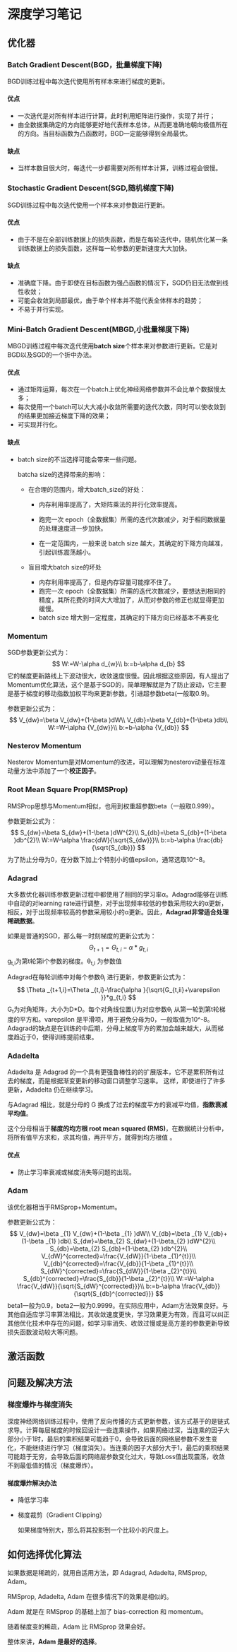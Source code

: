 # 深度学习笔记

## 优化器

### Batch Gradient Descent(BGD，批量梯度下降)

BGD训练过程中每次迭代使用所有样本来进行梯度的更新。

#### 优点

- 一次迭代是对所有样本进行计算，此时利用矩阵进行操作，实现了并行；
- 由全数据集确定的方向能够更好地代表样本总体，从而更准确地朝向极值所在的方向。当目标函数为凸函数时，BGD一定能够得到全局最优。

#### 缺点

- 当样本数目很大时，每迭代一步都需要对所有样本计算，训练过程会很慢。

### Stochastic Gradient Descent(SGD,随机梯度下降)

SGD训练过程中每次迭代使用一个样本来对参数进行更新。

#### 优点

- 由于不是在全部训练数据上的损失函数，而是在每轮迭代中，随机优化某一条训练数据上的损失函数，这样每一轮参数的更新速度大大加快。

#### 缺点

- 准确度下降。由于即使在目标函数为强凸函数的情况下，SGD仍旧无法做到线性收敛；
- 可能会收敛到局部最优，由于单个样本并不能代表全体样本的趋势；
- 不易于并行实现。

### Mini-Batch Gradient Descent(MBGD,小批量梯度下降)

MBGD训练过程中每次迭代使用**batch size**个样本来对参数进行更新。它是对BGD以及SGD的一个折中办法。

#### 优点

- 通过矩阵运算，每次在一个batch上优化神经网络参数并不会比单个数据慢太多；
- 每次使用一个batch可以大大减小收敛所需要的迭代次数，同时可以使收敛到的结果更加接近梯度下降的效果；
- 可实现并行化。

#### 缺点

- batch size的不当选择可能会带来一些问题。

  batcha size的选择带来的影响：

  - 在合理的范围内，增大batch_size的好处：

    - 内存利用率提高了，大矩阵乘法的并行化效率提高。

    - 跑完一次 epoch（全数据集）所需的迭代次数减少，对于相同数据量的处理速度进一步加快。

    - 在一定范围内，一般来说 batch size 越大，其确定的下降方向越准，引起训练震荡越小。

  - 盲目增大batch size的坏处

    - 内存利用率提高了，但是内存容量可能撑不住了。
    - 跑完一次 epoch（全数据集）所需的迭代次数减少，要想达到相同的精度，其所花费的时间大大增加了，从而对参数的修正也就显得更加缓慢。
    - batch size 增大到一定程度，其确定的下降方向已经基本不再变化

    

### Momentum

SGD参数更新公式为：  
$$
W:=W-\alpha d_{w}\\
b:=b-\alpha d_{b}
$$
它的梯度更新路线上下波动很大，收敛速度很慢。因此根据这些原因，有人提出了Momentum优化算法，这个是基于SGD的，简单理解就是为了防止波动，它主要是基于梯度的移动指数加权平均来更新参数。引进超参数beta(一般取0.9)。

参数更新公式为：  
$$
V_{dw}=\beta V_{dw}+(1-\beta )dW\\
V_{db}=\beta V_{db}+(1-\beta )db\\
W:=W-\alpha {V_{dw}}\\
b:=b-\alpha {V_{db}}
$$

### Nesterov Momentum

Nesterov Momentum是对Momentum的改进，可以理解为nesterov动量在标准动量方法中添加了一个**校正因子**。

### Root Mean Square Prop(RMSProp)

RMSProp思想与Momentum相似，也用到权重超参数beta（一般取0.999）。

参数更新公式为：
$$
S_{dw}=\beta S_{dw}+(1-\beta )dW^{2}\\
S_{db}=\beta S_{db}+(1-\beta )db^{2}\\
W:=W-\alpha \frac{dW}{\sqrt{S_{dw}}}\\
b:=b-\alpha \frac{db}{\sqrt{S_{db}}}
$$
为了防止分母为0，在分数下加上个特别小的值epsilon，通常选取10^-8。

### Adagrad

大多数优化器训练参数更新过程中都使用了相同的学习率α。Adagrad能够在训练中自动的对learning rate进行调整，对于出现频率较低的参数采用较大的α更新，相反，对于出现频率较高的参数采用较小的α更新。因此，**Adagrad非常适合处理稀疏数据**。

如果是普通的SGD，那么每一时刻梯度的更新公式为：
$$
\Theta _{t+1}=\Theta _{t,i}-\alpha *g_{t,i}
$$
g<sub>t,i</sub>为第t轮第i个参数的梯度。θ<sub>t,i</sub> 为参数值

Adagrad在每轮训练中对每个参数θ<sub>i</sub> 进行更新，参数更新公式为：
$$
\Theta _{t+1,i}=\Theta _{t,i}-\frac{\alpha }{\sqrt{G_{t,ii}+\varepsilon }}*g_{t,i}
$$
G<sub>t</sub>为对角矩阵，大小为D*D。每个对角线位置i,i为对应参数θ<sub>i</sub> 从第一轮到第t轮梯度的平方和。varepsilon 是平滑项，用于避免分母为0，一般取值为10^-8。Adagrad的缺点是在训练的中后期，分母上梯度平方的累加会越来越大，从而梯度趋近于0，使得训练提前结束。

### Adadelta

Adadelta 是 Adagrad 的一个具有更强鲁棒性的的扩展版本，它不是累积所有过去的梯度，而是根据渐变更新的移动窗口调整学习速率。 这样，即使进行了许多更新，Adadelta 仍在继续学习。   

与Adagrad 相比，就是分母的 G 换成了过去的梯度平方的衰减平均值，**指数衰减平均值**。

这个分母相当于**梯度的均方根 root mean squared (RMS)**，在数据统计分析中，将所有值平方求和，求其均值，再开平方，就得到均方根值 。

#### 优点

- 防止学习率衰减或梯度消失等问题的出现。

### Adam

该优化器相当于RMSprop+Momentum。

参数更新公式为：
$$
V_{dw}=\beta _{1} V_{dw}+(1-\beta _{1} )dW\\
V_{db}=\beta _{1} V_{db}+(1-\beta _{1} )db\\
S_{dw}=\beta_{2} S_{dw}+(1-\beta_{2} )dW^{2}\\
S_{db}=\beta_{2} S_{db}+(1-\beta_{2} )db^{2}\\
V_{dW}^{corrected}=\frac{V_{dW}}{1-\beta _{1}^{t}}\\
V_{db}^{corrected}=\frac{V_{db}}{1-\beta _{1}^{t}}\\
S_{dW}^{corrected}=\frac{S_{dW}}{1-\beta _{2}^{t}}\\
S_{db}^{corrected}=\frac{S_{db}}{1-\beta _{2}^{t}}\\
W:=W-\alpha \frac{V_{dW}}{\sqrt{S_{dW}^{corrected}}}\\
b:=b-\alpha \frac{V_{db}}{\sqrt{S_{db}^{corrected}}}
$$
beta1一般为0.9，beta2一般为0.9999。在实际应用中，Adam方法效果良好。与其他自适应学习率算法相比，其收敛速度更快，学习效果更为有效，而且可以纠正其他优化技术中存在的问题，如学习率消失、收敛过慢或是高方差的参数更新导致损失函数波动较大等问题。

## 激活函数



## 问题及解决方法

### 梯度爆炸与梯度消失

深度神经网络训练过程中，使用了反向传播的方式更新参数，该方式基于的是链式求导。计算每层梯度的时候回设计一些连乘操作，如果网络过深，当连乘的因子大部分小于1时，最后的乘积结果可能趋于0，会导致后面的网络层参数不发生变化，不能继续进行学习（梯度消失）。当连乘的因子大部分大于1，最后的乘积结果可能趋于无穷，会导致后面的网络层参数变化过大，导致Loss值出现震荡，收敛不到最低值的情况（梯度爆炸）。

#### 梯度爆炸解决办法

- 降低学习率

- 梯度裁剪（Gradient Clipping）

  如果梯度特别大，那么将其投影到一个比较小的尺度上。

## 如何选择优化算法

如果数据是稀疏的，就用自适用方法，即 Adagrad, Adadelta, RMSprop, Adam。

RMSprop, Adadelta, Adam 在很多情况下的效果是相似的。

Adam 就是在 RMSprop 的基础上加了 bias-correction 和 momentum。

随着梯度变的稀疏，Adam 比 RMSprop 效果会好。

整体来讲，**Adam 是最好的选择**。